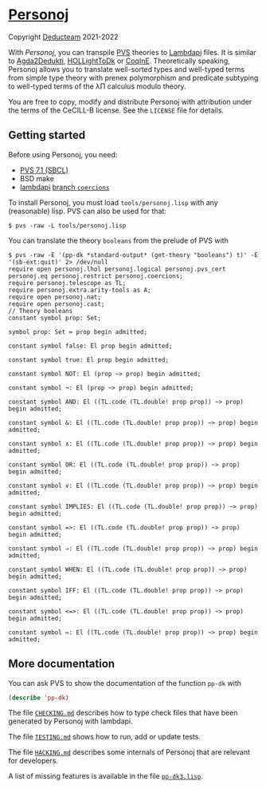 # [Personoj](https://github.com/Deducteam/personoj)

Copyright [Deducteam](https://deducteam.gitlabpages.inria.fr) 2021-2022

With *Personoj*, you can transpile [PVS](http://pvs.csl.sri.com) theories to
[Lambdapi](https://github.com/Deducteam/lambdapi) files.
It is similar to [Agda2Dedukti](https://github.com/Deducteam/Agda2Dedukti),
[HOLLightToDk](https://github.com/Deducteam/HOLLightToDk)
or [CoqInE](https://github.com/Deducteam/CoqInE).
Theoretically speaking, Personoj allows you to translate
well-sorted types and well-typed terms from simple type theory
with prenex polymorphism and
predicate subtyping to well-typed terms of the λΠ calculus modulo theory.

You are free to copy, modify and distribute Personoj with attribution under the
terms of the CeCILL-B license. See the `LICENSE` file for details.

## Getting started

Before using Personoj, you need:

- [PVS 7.1 (SBCL)](https://pvs.csl.sri.com/downloads.html)
- BSD make
- [lambdapi](https://github.com/gabrielhdt/lambdapi)
  [branch `coercions`](https://opam.ocaml.org/doc/Usage.html#opam-pin)

To install Personoj, you must load `tools/personoj.lisp` with any (reasonable)
lisp. PVS can also be used for that:
```command
$ pvs -raw -L tools/personoj.lisp
```

You can translate the theory `booleans` from the prelude of PVS with
```command
$ pvs -raw -E '(pp-dk *standard-output* (get-theory "booleans") t)' -E '(sb-ext:quit)' 2> /dev/null
require open personoj.lhol personoj.logical personoj.pvs_cert
personoj.eq personoj.restrict personoj.coercions;
require personoj.telescope as TL;
require personoj.extra.arity-tools as A;
require open personoj.nat;
require open personoj.cast;
// Theory booleans
constant symbol prop: Set;

symbol prop: Set ≔ prop begin admitted;

constant symbol false: El prop begin admitted;

constant symbol true: El prop begin admitted;

constant symbol NOT: El (prop ~> prop) begin admitted;

constant symbol ¬: El (prop ~> prop) begin admitted;

constant symbol AND: El ((TL.code (TL.double! prop prop)) ~> prop) begin admitted;

constant symbol &: El ((TL.code (TL.double! prop prop)) ~> prop) begin admitted;

constant symbol ∧: El ((TL.code (TL.double! prop prop)) ~> prop) begin admitted;

constant symbol OR: El ((TL.code (TL.double! prop prop)) ~> prop) begin admitted;

constant symbol ∨: El ((TL.code (TL.double! prop prop)) ~> prop) begin admitted;

constant symbol IMPLIES: El ((TL.code (TL.double! prop prop)) ~> prop) begin admitted;

constant symbol =>: El ((TL.code (TL.double! prop prop)) ~> prop) begin admitted;

constant symbol ⇒: El ((TL.code (TL.double! prop prop)) ~> prop) begin admitted;

constant symbol WHEN: El ((TL.code (TL.double! prop prop)) ~> prop) begin admitted;

constant symbol IFF: El ((TL.code (TL.double! prop prop)) ~> prop) begin admitted;

constant symbol <=>: El ((TL.code (TL.double! prop prop)) ~> prop) begin admitted;

constant symbol ⇔: El ((TL.code (TL.double! prop prop)) ~> prop) begin admitted;

```

## More documentation

You can ask PVS to show the documentation of the function `pp-dk` with
```lisp
(describe 'pp-dk)
```

The file [`CHECKING.md`](./CHECKING.md) describes how to type check files that
have been generated by Personoj with lambdapi.

The file [`TESTING.md`](./TESTING.md) shows how to run, add or update tests.

The file [`HACKING.md`](./HACKING.md) describes some internals of Personoj that
are relevant for developers.

A list of missing features is available in the file
[`pp-dk3.lisp`](./pvs_patches/pvs2dk/pp-dk3.lisp).
